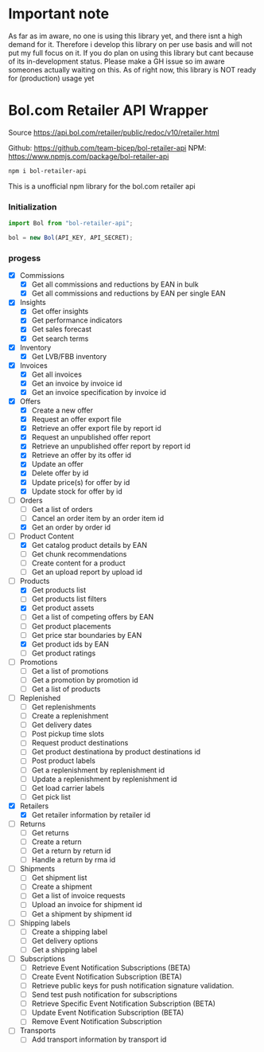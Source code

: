 # Important note
As far as im aware, no one is using this library yet, and there isnt a high demand for it. Therefore i develop this library on per use basis and will not put my full focus on it. If you do plan on using this library but cant because of its in-development status. Please make a GH issue so im aware someones actually waiting on this. As of right now, this library is NOT ready for (production) usage yet


# Bol.com Retailer API Wrapper

Source https://api.bol.com/retailer/public/redoc/v10/retailer.html

Github: https://github.com/team-bicep/bol-retailer-api
NPM: https://www.npmjs.com/package/bol-retailer-api
<br>

```bash
npm i bol-retailer-api
```

This is a unofficial npm library for the bol.com retailer api

### Initialization

```javascript
import Bol from "bol-retailer-api";

bol = new Bol(API_KEY, API_SECRET);
```

### progess



- [x] Commissions
	- [x] Get all commissions and reductions by EAN in bulk
	- [x] Get all commissions and reductions by EAN per single EAN
- [X] Insights
	- [X] Get offer insights
	- [X] Get performance indicators
	- [X] Get sales forecast
	- [X] Get search terms
- [X] Inventory
	- [X] Get LVB/FBB inventory
- [x] Invoices
	- [x] Get all invoices
	- [x] Get an invoice by invoice id
	- [x] Get an invoice specification by invoice id
- [x] Offers
	- [x] Create a new offer
	- [x] Request an offer export file
	- [x] Retrieve an offer export file by report id
	- [x] Request an unpublished offer report
	- [x] Retrieve an unpublished offer report by report id
	- [x] Retrieve an offer by its offer id
	- [x] Update an offer
	- [x] Delete offer by id
	- [x] Update price(s) for offer by id
	- [x] Update stock for offer by id
- [ ] Orders
	- [ ] Get a list of orders
	- [ ] Cancel an order item by an order item id
	- [x] Get an order by order id
- [ ] Product Content
	- [x] Get catalog product details by EAN
	- [ ] Get chunk recommendations
	- [ ] Create content for a product
	- [ ] Get an upload report by upload id
- [ ] Products
	- [x] Get products list
	- [ ] Get products list filters
	- [x] Get product assets
	- [ ] Get a list of competing offers by EAN
	- [ ] Get product placements
	- [ ] Get price star boundaries by EAN
	- [x] Get product ids by EAN
	- [ ] Get product ratings
- [ ] Promotions
	- [ ] Get a list of promotions
	- [ ] Get a promotion by promotion id
	- [ ] Get a list of products
- [ ] Replenished
	- [ ] Get replenishments
	- [ ] Create a replenishment
	- [ ] Get delivery dates
	- [ ] Post pickup time slots
	- [ ] Request product destinations
	- [ ] Get product destinationa by product destinations id
	- [ ] Post product labels
	- [ ] Get a replenishment by replenishment id
	- [ ] Update a replenishment by replenishment id
	- [ ] Get load carrier labels
	- [ ] Get pick list
- [x] Retailers
	- [x] Get retailer information by retailer id
- [ ] Returns
	- [ ] Get returns
	- [ ] Create a return
	- [ ] Get a return by return id
	- [ ] Handle a return by rma id
- [ ] Shipments
	- [ ] Get shipment list
	- [ ] Create a shipment
	- [ ] Get a list of invoice requests
	- [ ] Upload an invoice for shipment id
	- [ ] Get a shipment by shipment id
- [ ] Shipping labels
	- [ ] Create a shipping label
	- [ ] Get delivery options
	- [ ] Get a shipping label
- [ ] Subscriptions
	- [ ] Retrieve Event Notification Subscriptions (BETA)
	- [ ] Create Event Notification Subscription (BETA)
	- [ ] Retrieve public keys for push notification signature validation.
	- [ ] Send test push notification for subscriptions
	- [ ] Retrieve Specific Event Notification Subscription (BETA)
	- [ ] Update Event Notification Subscription (BETA)
	- [ ] Remove Event Notification Subscription
- [ ] Transports
	- [ ] Add transport information by transport id
